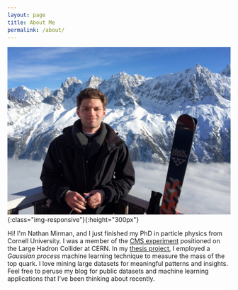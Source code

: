 ```yaml
---
layout: page
title: About Me
permalink: /about/
---
```


![profilepic](/assets/IMG_0996_3.jpg){:class="img-responsive"}{:height="300px"}

Hi!  I'm Nathan Mirman, and I just finished my PhD in particle physics from Cornell University.  I was a member of the [CMS experiment](https://cms.cern) positioned on the Large Hadron Collider at CERN.  In my [thesis project][topmass], I employed a *Gaussian process* machine learning technique to measure the mass of the top quark.  I love mining large datasets for meaningful patterns and insights.  Feel free to peruse my blog for public datasets and machine learning applications that I've been thinking about recently.

[topmass]: https://arxiv.org/abs/1704.06142
